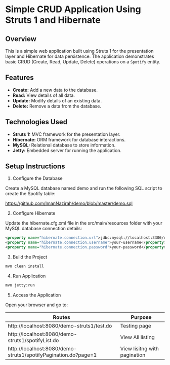 # Simple CRUD Application Using Struts 1 and Hibernate

## Overview

This is a simple web application built using Struts 1 for the presentation layer and Hibernate for data persistence. The application demonstrates basic CRUD (Create, Read, Update, Delete) operations on a `Spotify` entity.

## Features

- **Create:** Add a new data to the database.
- **Read:** View details of all data.
- **Update:** Modify details of an existing data.
- **Delete:** Remove a data from the database.


## Technologies Used

- **Struts 1:** MVC framework for the presentation layer.
- **Hibernate:** ORM framework for database interactions.
- **MySQL:** Relational database to store information.
- **Jetty:** Embedded server for running the application.


## Setup Instructions

1. Configure the Database


Create a MySQL database named demo and run the following SQL script to create the Spotify table:

https://github.com/ImanNazirah/demo/blob/master/demo.sql

2. Configure Hibernate


Update the hibernate.cfg.xml file in the src/main/resources folder with your MySQL database connection details:

```xml
<property name="hibernate.connection.url">jdbc:mysql://localhost:3306/demo</property>
<property name="hibernate.connection.username">your-username</property>
<property name="hibernate.connection.password">your-password</property>
```

3. Build the Project

```bash
mvn clean install
```

4. Run Application

```bash
mvn jetty:run
```

5. Access the Application

Open your browser and go to:

| Routes       | Purpose      |
|--------------|--------------|
| http://localhost:8080/demo-struts1/test.do | Testing page |
| http://localhost:8080/demo-struts1/spotifyList.do | View All listing |
| http://localhost:8080/demo-struts1/spotifyPagination.do?page=1 | View lisitng with pagination |



